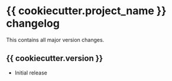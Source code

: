 # {{ cookiecutter.project_name }} changelog

This contains all major version changes.

## {{ cookiecutter.version }}

* Initial release
